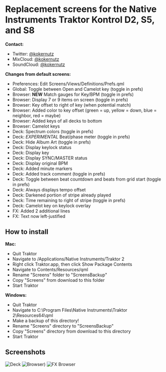 # Replacement screens for the Native Instruments Traktor Kontrol D2, S5, and S8

**Contact:**

  - Twitter: [@kokernutz](http://twitter.com/kokernutz)
  - MixCloud: [@kokernutz](http://mixcloud.com/kokernutz)
  - SoundCloud: [@kokernutz](http://soundcloud.com/kokernutz)

**Changes from default screens:**

  - Preferences: Edit Screens/Views/Definitions/Prefs.qml 
  - Global: Toggle between Open and Camelot key (toggle in prefs)
  - Browser: **NEW** Match gauges for Key/BPM (toggle in prefs)
  - Browser: Display 7 or 9 items on screen (toggle in prefs)
  - Browser: Key offset to right of key (when potential match)
  - Browser: Added color to key offset (green = up, yellow = down, blue = neighbor, red = maybe)
  - Browser: Added keys of all decks to bottom
  - Browser: Camelot keys
  - Deck: Spectrum colors (toggle in prefs)
  - Deck: *EXPERIMENTAL* Beat/phase meter (toggle in prefs)
  - Deck: Hide Album Art (toggle in prefs)
  - Deck: Display keylock status
  - Deck: Display key
  - Deck: Display SYNC/MASTER status
  - Deck: Display original BPM
  - Deck: Added minute markers
  - Deck: Added track comment (toggle in prefs)
  - Deck: Toggle between beat countdown and beats from grid start (toggle in prefs)
  - Deck: Always displays tempo offset
  - Deck: Darkened portion of stripe already played
  - Deck: Time remaining to right of stripe (toggle in prefs)
  - Deck: Camelot key on keylock overlay
  - FX: Added 2 additional lines
  - FX: Text now left-justified

## How to install

**Mac:**

  - Quit Traktor
  - Navigate to /Applications/Native Instruments/Traktor 2
  - Right click Traktor.app, then click Show Package Contents
  - Navigate to Contents/Resources/qml
  - Rename "Screens" folder to "ScreensBackup" 
  - Copy "Screens" from download to this folder
  - Start Traktor

**Windows:**

  - Quit Traktor
  - Navigate to C:\Program Files\Native Instruments\Traktor 2\Resources64\qml
  - Make a backup of this directory!
  - Rename "Screens" directory to "ScreensBackup"
  - Copy "Screens" directory from download to this directory     
  - Start Traktor

## Screenshots

![Deck](https://user-images.githubusercontent.com/757885/37592063-f58dec64-2b43-11e8-9727-1308d663786d.jpg)
![Browser](https://user-images.githubusercontent.com/757885/45928219-371e9a80-bf0e-11e8-85b4-931cb41554a9.jpg))
![FX Browser](https://user-images.githubusercontent.com/757885/33605793-1ce1edb8-d989-11e7-861a-869e0d495d5e.jpg)
